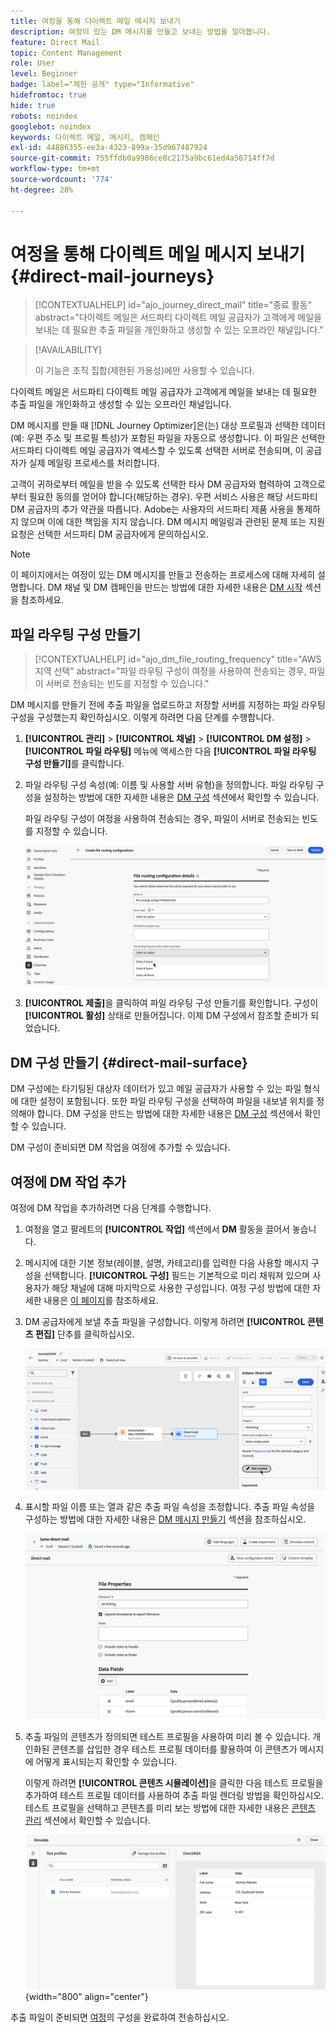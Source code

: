 ```yaml
---
title: 여정을 통해 다이렉트 메일 메시지 보내기
description: 여정이 있는 DM 메시지를 만들고 보내는 방법을 알아봅니다.
feature: Direct Mail
topic: Content Management
role: User
level: Beginner
badge: label="제한 공개" type="Informative"
hidefromtoc: true
hide: true
robots: noindex
googlebot: noindex
keywords: 다이렉트 메일, 메시지, 캠페인
exl-id: 44886355-ee3a-4323-899a-35d967487924
source-git-commit: 755ffdb0a9986ce8c2175a9bc61ed4a56714ff7d
workflow-type: tm+mt
source-wordcount: '774'
ht-degree: 28%

---
```


# 여정을 통해 다이렉트 메일 메시지 보내기 {#direct-mail-journeys}

>[!CONTEXTUALHELP]
>id="ajo_journey_direct_mail"
>title="종료 활동"
>abstract="다이렉트 메일은 서드파티 다이렉트 메일 공급자가 고객에게 메일을 보내는 데 필요한 추출 파일을 개인화하고 생성할 수 있는 오프라인 채널입니다."

>[!AVAILABILITY]
>
>이 기능은 조직 집합(제한된 가용성)에만 사용할 수 있습니다.

다이렉트 메일은 서드파티 다이렉트 메일 공급자가 고객에게 메일을 보내는 데 필요한 추출 파일을 개인화하고 생성할 수 있는 오프라인 채널입니다.

DM 메시지를 만들 때 [!DNL Journey Optimizer]은(는) 대상 프로필과 선택한 데이터(예: 우편 주소 및 프로필 특성)가 포함된 파일을 자동으로 생성합니다. 이 파일은 선택한 서드파티 다이렉트 메일 공급자가 액세스할 수 있도록 선택한 서버로 전송되며, 이 공급자가 실제 메일링 프로세스를 처리합니다.

고객이 귀하로부터 메일을 받을 수 있도록 선택한 타사 DM 공급자와 협력하여 고객으로부터 필요한 동의를 얻어야 합니다(해당하는 경우). 우편 서비스 사용은 해당 서드파티 DM 공급자의 추가 약관을 따릅니다. Adobe는 사용자의 서드파티 제품 사용을 통제하지 않으며 이에 대한 책임을 지지 않습니다. DM 메시지 메일링과 관련된 문제 또는 지원 요청은 선택한 서드파티 DM 공급자에게 문의하십시오.

>[!NOTE]
>
>이 페이지에서는 여정이 있는 DM 메시지를 만들고 전송하는 프로세스에 대해 자세히 설명합니다. DM 채널 및 DM 캠페인을 만드는 방법에 대한 자세한 내용은 [DM 시작](../direct-mail/get-started-direct-mail.md) 섹션을 참조하세요.

## 파일 라우팅 구성 만들기

>[!CONTEXTUALHELP]
>id="ajo_dm_file_routing_frequency"
>title="AWS 지역 선택"
>abstract="파일 라우팅 구성이 여정을 사용하여 전송되는 경우, 파일이 서버로 전송되는 빈도를 지정할 수 있습니다."

DM 메시지를 만들기 전에 추출 파일을 업로드하고 저장할 서버를 지정하는 파일 라우팅 구성을 구성했는지 확인하십시오. 이렇게 하려면 다음 단계를 수행합니다.

1. **[!UICONTROL 관리]** > **[!UICONTROL 채널]** > **[!UICONTROL DM 설정]** > **[!UICONTROL 파일 라우팅]** 메뉴에 액세스한 다음 **[!UICONTROL 파일 라우팅 구성 만들기]**&#x200B;를 클릭합니다.

1. 파일 라우팅 구성 속성(예: 이름 및 사용할 서버 유형)을 정의합니다. 파일 라우팅 구성을 설정하는 방법에 대한 자세한 내용은 [DM 구성](../direct-mail/direct-mail-configuration.md#file-routing-configuration) 섹션에서 확인할 수 있습니다.

   파일 라우팅 구성이 여정을 사용하여 전송되는 경우, 파일이 서버로 전송되는 빈도를 지정할 수 있습니다.

   ![](assets/file-routing-journey.png)

1. **[!UICONTROL 제출]**&#x200B;을 클릭하여 파일 라우팅 구성 만들기를 확인합니다. 구성이 **[!UICONTROL 활성]** 상태로 만들어집니다. 이제 DM 구성에서 참조할 준비가 되었습니다.

## DM 구성 만들기 {#direct-mail-surface}

DM 구성에는 타기팅된 대상자 데이터가 있고 메일 공급자가 사용할 수 있는 파일 형식에 대한 설정이 포함됩니다. 또한 파일 라우팅 구성을 선택하여 파일을 내보낼 위치를 정의해야 합니다. DM 구성을 만드는 방법에 대한 자세한 내용은 [DM 구성](../direct-mail/direct-mail-configuration.md#file-routing-configuration) 섹션에서 확인할 수 있습니다.

DM 구성이 준비되면 DM 작업을 여정에 추가할 수 있습니다.

## 여정에 DM 작업 추가

여정에 DM 작업을 추가하려면 다음 단계를 수행합니다.

1. 여정을 열고 팔레트의 **[!UICONTROL 작업]** 섹션에서 **DM** 활동을 끌어서 놓습니다.

1. 메시지에 대한 기본 정보(레이블, 설명, 카테고리)를 입력한 다음 사용할 메시지 구성을 선택합니다. **[!UICONTROL 구성]** 필드는 기본적으로 미리 채워져 있으며 사용자가 해당 채널에 대해 마지막으로 사용한 구성입니다. 여정 구성 방법에 대한 자세한 내용은 [이 페이지](../building-journeys/journey-gs.md)를 참조하세요.

1. DM 공급자에게 보낼 추출 파일을 구성합니다. 이렇게 하려면 **[!UICONTROL 콘텐츠 편집]** 단추를 클릭하십시오.

   ![](assets/direct-mail-add-journey.png)

1. 표시할 파일 이름 또는 열과 같은 추출 파일 속성을 조정합니다. 추출 파일 속성을 구성하는 방법에 대한 자세한 내용은 [DM 메시지 만들기](../direct-mail/create-direct-mail.md#extraction-file) 섹션을 참조하십시오.

   ![](assets/direct-mail-journey-content.png)

1. 추출 파일의 콘텐츠가 정의되면 테스트 프로필을 사용하여 미리 볼 수 있습니다. 개인화된 콘텐츠를 삽입한 경우 테스트 프로필 데이터를 활용하여 이 콘텐츠가 메시지에 어떻게 표시되는지 확인할 수 있습니다.

   이렇게 하려면 **[!UICONTROL 콘텐츠 시뮬레이션]**&#x200B;을 클릭한 다음 테스트 프로필을 추가하여 테스트 프로필 데이터를 사용하여 추출 파일 렌더링 방법을 확인하십시오. 테스트 프로필을 선택하고 콘텐츠를 미리 보는 방법에 대한 자세한 내용은 [콘텐츠 관리](../content-management/preview-test.md) 섹션에서 확인할 수 있습니다.

   ![](assets/direct-mail-simulate.png){width="800" align="center"}

추출 파일이 준비되면 [여정](../building-journeys/journey-gs.md)의 구성을 완료하여 전송하십시오.
